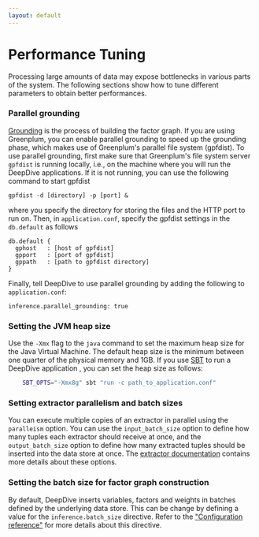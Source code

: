 ```yaml
---
layout: default
---
```


# Performance Tuning 

Processing large amounts of data may expose bottlenecks in various parts of the
system. The following sections show how to tune different parameters to obtain
better performances.

### Parallel grounding
[Grounding](../basics/overview.html#grounding) is the process of building the
factor graph. If you are using Greenplum, you can enable parallel grounding to
speed up the grounding phase, which makes use of Greenplum's parallel file
system (gpfdist). To use parallel grounding, first make sure that Greenplum's file
system server `gpfdist` is running locally, i.e., on the machine where you will
run the DeepDive applications. If it is not running, you can use the following
command to start gpfdist

    gpfdist -d [directory] -p [port] &

where you specify the directory for storing the files and the HTTP port to run on.
Then, in `application.conf`, specify the gpfdist settings in the `db.default` as
follows

    db.default {
      gphost   : [host of gpfdist]
      gpport   : [port of gpfdist]
      gppath   : [path to gpfdist directory]
    }

Finally, tell DeepDive to use parallel grounding by adding the following to
`application.conf`: 

    inference.parallel_grounding: true

### Setting the JVM heap size

Use the `-Xmx` flag to the `java` command to set the maximum heap size for the
Java Virtual Machine. The default heap size is the minimum between one quarter of
the physical memory and 1GB. If you use [SBT](http://www.scala-sbt.org/) to run
a DeepDive application , you can set the heap size as follows:
```bash
    SBT_OPTS="-Xmx8g" sbt "run -c path_to_application.conf"
```

### Setting extractor parallelism and batch sizes

<!-- TODO (Ce) Isn't this only for json_extractor ? -->

You can execute multiple copies of an extractor in parallel using the
`paralleism` option. You can use the `input_batch_size` option to define how
many tuples each extractor should receive at once, and the `output_batch_size`
option to define how many extracted tuples should be inserted into the data
store at once. The [extractor
documentation](../basic/extractors.html#jsonparallelism) contains more details about
these options. 

### Setting the batch size for factor graph construction

By default, DeepDive inserts variables, factors and weights in batches defined
by the underlying data store. This can be change by defining a value for the
`inference.batch_size` directive. Refer to the ["Configuration
reference"](../basics/configuration.html#batch_size) for more details about this
directive.

